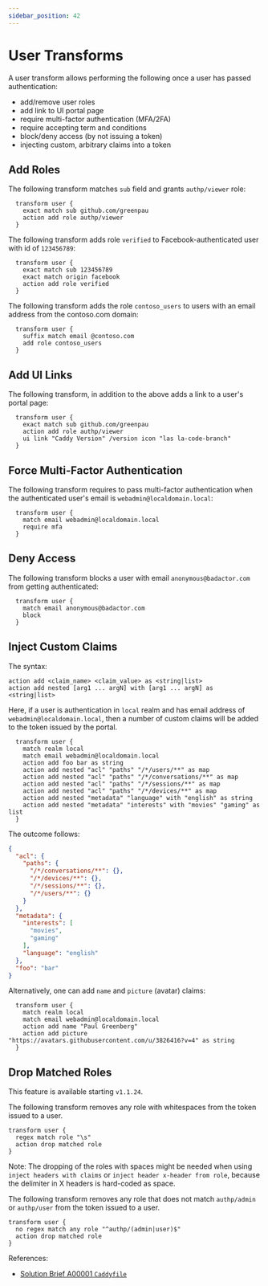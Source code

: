 ```yaml
---
sidebar_position: 42
---
```


# User Transforms

A user transform allows performing the following once a user has passed
authentication:

* add/remove user roles
* add link to UI portal page
* require multi-factor authentication (MFA/2FA)
* require accepting term and conditions
* block/deny access (by not issuing a token)
* injecting custom, arbitrary claims into a token


## Add Roles

The following transform matches `sub` field and grants `authp/viewer` role:

```
  transform user {
    exact match sub github.com/greenpau
    action add role authp/viewer
  }
```

The following transform adds role `verified` to Facebook-authenticated user
with id of `123456789`:

```
  transform user {
    exact match sub 123456789
    exact match origin facebook
    action add role verified
  }
```

The following transform adds the role `contoso_users` to users with an email
address from the contoso.com domain:

```
  transform user {
    suffix match email @contoso.com
    add role contoso_users
  }
```

## Add UI Links

The following transform, in addition to the above adds a link to a user's
portal page:

```
  transform user {
    exact match sub github.com/greenpau
    action add role authp/viewer
    ui link "Caddy Version" /version icon "las la-code-branch"
  }
```

## Force Multi-Factor Authentication

The following transform requires to pass multi-factor authentication when the
authenticated user's email is `webadmin@localdomain.local`:

```
  transform user {
    match email webadmin@localdomain.local
    require mfa
  }
```

## Deny Access

The following transform blocks a user with email `anonymous@badactor.com`
from getting authenticated:

```
  transform user {
    match email anonymous@badactor.com
    block
  }
```

## Inject Custom Claims

The syntax:

```
action add <claim_name> <claim_value> as <string|list>
action add nested [arg1 ... argN] with [arg1 ... argN] as <string|list>
```

Here, if a user is authentication in `local` realm and has email address
of `webadmin@localdomain.local`, then a number of custom claims will be
added to the token issued by the portal.

```
  transform user {
    match realm local
    match email webadmin@localdomain.local
    action add foo bar as string
    action add nested "acl" "paths" "/*/users/**" as map
    action add nested "acl" "paths" "/*/conversations/**" as map
    action add nested "acl" "paths" "/*/sessions/**" as map
    action add nested "acl" "paths" "/*/devices/**" as map
    action add nested "metadata" "language" with "english" as string
    action add nested "metadata" "interests" with "movies" "gaming" as list
  }
```

The outcome follows:

```json
{
  "acl": {
    "paths": {
      "/*/conversations/**": {},
      "/*/devices/**": {},
      "/*/sessions/**": {},
      "/*/users/**": {}
    }
  },
  "metadata": {
    "interests": [
      "movies",
      "gaming"
    ],
    "language": "english"
  },
  "foo": "bar"
}
```

Alternatively, one can add `name` and `picture` (avatar) claims:

```
  transform user {
    match realm local
    match email webadmin@localdomain.local
    action add name "Paul Greenberg"
    action add picture "https://avatars.githubusercontent.com/u/3826416?v=4" as string
  }
```

## Drop Matched Roles

This feature is available starting `v1.1.24`.

The following transform removes any role with whitespaces from the
token issued to a user.

```
transform user {
  regex match role "\s"
  action drop matched role
}
```

Note: The dropping of the roles with spaces might be needed when using `inject headers with claims`
or `inject header x-header from role`, because the delimiter in X headers is hard-coded
as space.

The following transform removes any role that does not match `authp/admin` or `authp/user`
from the token issued to a user.

```
transform user {
  no regex match any role "^authp/(admin|user)$"
  action drop matched role
}
```

References:

* [Solution Brief A00001 `Caddyfile`](https://github.com/greenpau/caddy-auth-docs/blob/main/assets/solutions/A00001/Caddyfile)